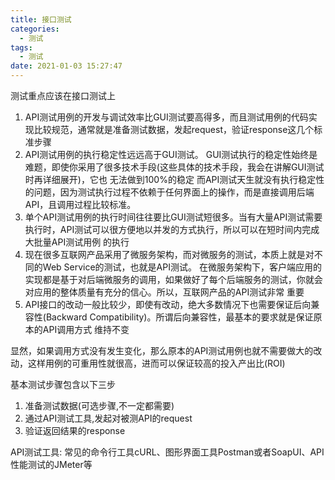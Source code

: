 ```yaml
---
title: 接口测试
categories:
  - 测试
tags:
  - 测试
date: 2021-01-03 15:27:47
---
```


测试重点应该在接口测试上

1. API测试用例的开发与调试效率比GUI测试要高得多，而且测试用例的代码实现比较规范，通常就是准备测试数据，发起request，验证response这几个标准步骤
2. API测试用例的执行稳定性远远高于GUI测试。 GUI测试执行的稳定性始终是难题，即使你采用了很多技术手段(这些具体的技术手段，我会在讲解GUI测试时再详细展开)，它也 无法做到100%的稳定
而API测试天生就没有执行稳定性的问题，因为测试执行过程不依赖于任何界面上的操作，而是直接调用后端API，且调用过程比较标准。
3. 单个API测试用例的执行时间往往要比GUI测试短很多。当有大量API测试需要执行时，API测试可以很方便地以并发的方式执行，所以可以在短时间内完成大批量API测试用例 的执行
4. 现在很多互联网产品采用了微服务架构，而对微服务的测试，本质上就是对不同的Web Service的测试，也就是API测试。 在微服务架构下，客户端应用的实现都是基于对后端微服务的调用，如果做好了每个后端服务的测试，你就会对应用的整体质量有充分的信心。所以，互联网产品的API测试非常 重要
5. API接口的改动一般比较少，即使有改动，绝大多数情况下也需要保证后向兼容性(Backward Compatibility)。所谓后向兼容性，最基本的要求就是保证原本的API调用方式 维持不变

显然，如果调用方式没有发生变化，那么原本的API测试用例也就不需要做大的改动，这样用例的可重用性就很高，进而可以保证较高的投入产出比(ROI)
<!--more-->

基本测试步骤包含以下三步

1. 准备测试数据(可选步骤,不一定都需要)
2. 通过API测试工具,发起对被测API的request
3. 验证返回结果的response

API测试工具: 常见的命令行工具cURL、图形界面工具Postman或者SoapUI、API性能测试的JMeter等

